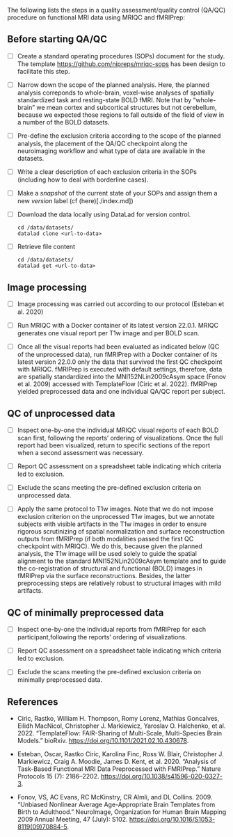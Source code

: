 The following lists the steps in a quality assessment/quality control (QA/QC) procedure on functional MRI data using MRIQC and fMRIPrep:


## Before starting QA/QC
- [ ] Create a standard operating procedures (SOPs) document for the study. The template https://github.com/nipreps/mriqc-sops has been design to facilitate this step.
- [ ] Narrow down the scope of the planned analysis. Here, the planned analysis correponds to whole-brain, voxel-wise analyses of spatially standardized task and resting-state BOLD fMRI. Note that by “whole-brain” we mean cortex and subcortical structures but not cerebellum, because we expected those regions to fall outside of the field of view in a number of the BOLD datasets.
- [ ] Pre-define the exclusion criteria according to the scope of the planned analysis, the placement of the QA/QC checkpoint along the neuroimaging workflow and what type of data are available in the datasets.
- [ ] Write a clear description of each exclusion criteria in the SOPs (including how to deal with borderline cases).
- [ ] Make a *snapshot* of the current state of your SOPs and assign them a new *version* label (cf (here)[./index.md])
- [ ] Download the data locally using DataLad for version control.
    ```
    cd /data/datasets/
    datalad clone <url-to-data>
    ```
- [ ] Retrieve file content
    ```
    cd /data/datasets/
    datalad get <url-to-data>
    ```


## Image processing
- [ ] Image processing was carried out according to our protocol (Esteban et al. 2020)
- [ ] Run MRIQC with a Docker container of its latest version 22.0.1. MRIQC generates one visual report per T1w image and per BOLD scan.
- [ ] Once all the visual reports had been evaluated as indicated below (QC of the unprocessed data), run fMRIPrep with a Docker container of its latest version 22.0.0 only the data that survived the first QC checkpoint with MRIQC. fMRIPrep is executed with default settings, therefore, data are spatially standardized into the MNI152NLin2009cAsym space (Fonov et al. 2009) accessed with TemplateFlow (Ciric et al. 2022). fMRIPrep yielded preprocessed data and one individual QA/QC report per subject.


## QC of unprocessed data
- [ ] Inspect one-by-one the individual MRIQC visual reports of each BOLD scan first, following the reports’ ordering of visualizations. Once the full report had been visualized, return to specific sections of the report when a second assessment was necessary.
- [ ] Report QC assessment on a spreadsheet table indicating which criteria led to exclusion.
- [ ] Exclude the scans meeting the pre-defined exclusion criteria on unprocessed data.
- [ ] Apply the same protocol to T1w images. Note that we do not impose exclusion criterion on the unprocessed T1w images, but we annotate subjects with visible artifacts in the T1w images in order to ensure rigorous scrutinizing of spatial normalization and surface reconstruction outputs from fMRIPrep (if both modalities passed the first QC checkpoint with MRIQC). We do this, because given the planned analysis, the T1w image will be used solely to guide the spatial alignment to the standard MNI152NLin2009cAsym template and to guide the co-registration of structural and functional (BOLD) images in fMRIPrep via the surface reconstructions. Besides, the latter preprocessing steps are relatively robust to structural images with mild artifacts.


## QC of minimally preprocessed data
- [ ] Inspect one-by-one the individual reports from fMRIPrep for each participant,following the reports’ ordering of visualizations.
- [ ] Report QC assessment on a spreadsheet table indicating which criteria led to exclusion.
- [ ] Exclude the scans meeting the pre-defined exclusion criteria on minimally preprocessed data.


## References
* Ciric, Rastko, William H. Thompson, Romy Lorenz, Mathias Goncalves, Eilidh MacNicol, Christopher J. Markiewicz, Yaroslav O. Halchenko, et al. 2022. “TemplateFlow: FAIR-Sharing of Multi-Scale, Multi-Species Brain Models.” bioRxiv. <https://doi.org/10.1101/2021.02.10.430678>.

* Esteban, Oscar, Rastko Ciric, Karolina Finc, Ross W. Blair, Christopher J. Markiewicz, Craig A. Moodie, James D. Kent, et al. 2020. “Analysis of Task-Based Functional MRI Data Preprocessed with FMRIPrep.” Nature Protocols 15 (7): 2186–2202. <https://doi.org/10.1038/s41596-020-0327-3>.

* Fonov, VS, AC Evans, RC McKinstry, CR Almli, and DL Collins. 2009. “Unbiased Nonlinear Average Age-Appropriate Brain Templates from Birth to Adulthood.” NeuroImage, Organization for Human Brain Mapping 2009 Annual Meeting, 47 (July): S102. <https://doi.org/10.1016/S1053-8119(09)70884-5>.